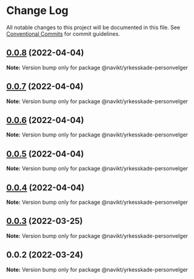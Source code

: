 # Change Log

All notable changes to this project will be documented in this file.
See [Conventional Commits](https://conventionalcommits.org) for commit guidelines.

## [0.0.8](https://github.com/navikt/yrkesskade-frontend-felles/compare/@navikt/yrkesskade-personvelger@0.0.7...@navikt/yrkesskade-personvelger@0.0.8) (2022-04-04)

**Note:** Version bump only for package @navikt/yrkesskade-personvelger





## [0.0.7](https://github.com/navikt/yrkesskade-frontend-felles/compare/@navikt/yrkesskade-personvelger@0.0.6...@navikt/yrkesskade-personvelger@0.0.7) (2022-04-04)

**Note:** Version bump only for package @navikt/yrkesskade-personvelger





## [0.0.6](https://github.com/navikt/yrkesskade-frontend-felles/compare/@navikt/yrkesskade-personvelger@0.0.5...@navikt/yrkesskade-personvelger@0.0.6) (2022-04-04)

**Note:** Version bump only for package @navikt/yrkesskade-personvelger





## [0.0.5](https://github.com/navikt/yrkesskade-frontend-felles/compare/@navikt/yrkesskade-personvelger@0.0.4...@navikt/yrkesskade-personvelger@0.0.5) (2022-04-04)

**Note:** Version bump only for package @navikt/yrkesskade-personvelger





## [0.0.4](https://github.com/navikt/yrkesskade-frontend-felles/compare/@navikt/yrkesskade-personvelger@0.0.3...@navikt/yrkesskade-personvelger@0.0.4) (2022-04-04)

**Note:** Version bump only for package @navikt/yrkesskade-personvelger





## [0.0.3](https://github.com/navikt/yrkesskade-frontend-felles/compare/@navikt/yrkesskade-personvelger@0.0.2...@navikt/yrkesskade-personvelger@0.0.3) (2022-03-25)

**Note:** Version bump only for package @navikt/yrkesskade-personvelger





## 0.0.2 (2022-03-24)

**Note:** Version bump only for package @navikt/yrkesskade-personvelger
